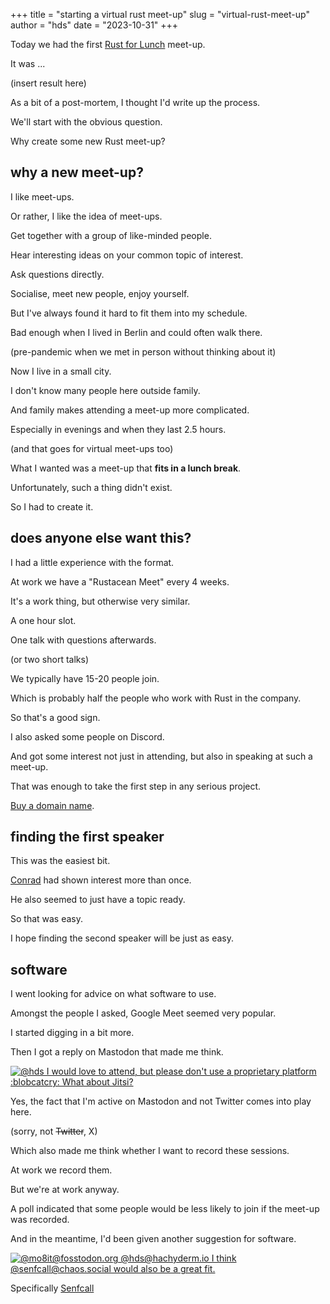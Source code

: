 +++
title = "starting a virtual rust meet-up"
slug = "virtual-rust-meet-up"
author = "hds"
date = "2023-10-31"
+++

Today we had the first [Rust for Lunch](https://lunch.rs/meetups/2023-10-31/) meet-up.

It was ...

(insert result here)

As a bit of a post-mortem, I thought I'd write up the process.

We'll start with the obvious question.

Why create some new Rust meet-up?

## why a new meet-up?

I like meet-ups.

Or rather, I like the idea of meet-ups.

Get together with a group of like-minded people.

Hear interesting ideas on your common topic of interest.

Ask questions directly.

Socialise, meet new people, enjoy yourself.

But I've always found it hard to fit them into my schedule.

Bad enough when I lived in Berlin and could often walk there.

(pre-pandemic when we met in person without thinking about it)

Now I live in a small city.

I don't know many people here outside family.

And family makes attending a meet-up more complicated.

Especially in evenings and when they last 2.5 hours.

(and that goes for virtual meet-ups too)

What I wanted was a meet-up that **fits in a lunch break**.

Unfortunately, such a thing didn't exist.

So I had to create it.

## does anyone else want this?

I had a little experience with the format.

At work we have a "Rustacean Meet" every 4 weeks.

It's a work thing, but otherwise very similar.

A one hour slot.

One talk with questions afterwards.

(or two short talks)

We typically have 15-20 people join.

Which is probably half the people who work with Rust in the company.

So that's a good sign.

I also asked some people on Discord.

And got some interest not just in attending, but also in speaking at such a meet-up.

That was enough to take the first step in any serious project.

[Buy a domain name](https://lunch.rs).

## finding the first speaker

This was the easiest bit.

[Conrad](https://github.com/conradludgate) had shown interest more than once.

He also seemed to just have a topic ready.

So that was easy.

I hope finding the second speaker will be just as easy.

## software

I went looking for advice on what software to use.

Amongst the people I asked, Google Meet seemed very popular.

I started digging in a bit more.

Then I got a reply on Mastodon that made me think.

[![@hds I would love to attend, but please don't use a proprietary platform :blobcatcry: What about Jitsi?](/img/virtual-rust-meet-up/mo8it@fosstodon.org-111257345962838174.png)](https://hachyderm.io/deck/@mo8it@fosstodon.org/111257345962838174)

Yes, the fact that I'm active on Mastodon and not Twitter comes into play here.

(sorry, not ~~Twitter~~, X)

Which also made me think whether I want to record these sessions.

At work we record them.

But we're at work anyway.

A poll indicated that some people would be less likely to join if the meet-up was recorded.

And in the meantime, I'd been given another suggestion for software.

[![@mo8it@fosstodon.org @hds@hachyderm.io I think @senfcall@chaos.social would also be a great fit.](/img/virtual-rust-meet-up/beowulf@procial.tchncs.de-111257489700126922.png)](https://hachyderm.io/deck/@beowulf@procial.tchncs.de/111257489700126922)

Specifically [Senfcall](https://www.senfcall.de/en/)